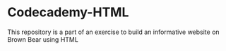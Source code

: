 # Codecademy-HTML
This repository is a part of an exercise to build an informative website on Brown Bear using HTML
